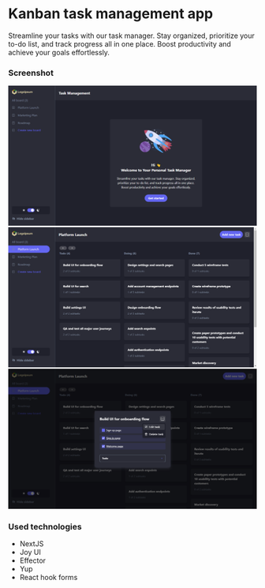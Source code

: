 # Kanban task management app

Streamline your tasks with our task manager. Stay organized, prioritize
your to-do list, and track progress all in one place. Boost productivity
and achieve your goals effortlessly.

### Screenshot

![Screenshot](./screenshots/Screenshot_1.png)
![Screenshot](./screenshots/Screenshot_2.png)
![Screenshot](./screenshots/Screenshot_3.png)

### Used technologies

- NextJS
- Joy UI
- Effector
- Yup
- React hook forms
